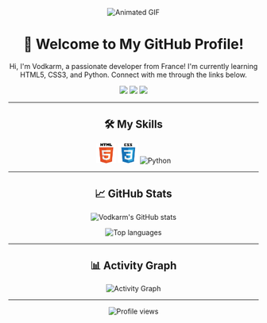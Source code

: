<p align="center">
  <img src="https://i.postimg.cc/3JswbQnD/65-F72-C8-B-D0-C4-4-AAC-A7-E8-E81-FBAC78-B25.gif" alt="Animated GIF">
</p>

<h1 align="center">👋 Welcome to My GitHub Profile!</h1>

<p align="center">
  Hi, I'm Vodkarm, a passionate developer from France! I'm currently learning HTML5, CSS3, and Python. Connect with me through the links below.
</p>

<p align="center">
  <a href="https://dsc.gg/top-hoster"><img src="https://img.shields.io/badge/Discord-7289DA?style=for-the-badge&logo=discord&logoColor=white"></a>
  <a href="https://vm.tiktok.com/ZMR4UXWo9/"><img src="https://img.shields.io/badge/TikTok-000000?style=for-the-badge&logo=tiktok&logoColor=white"></a>
  <a href="https://github.com/Vodkarm"><img src="https://img.shields.io/badge/GitHub-181717?style=for-the-badge&logo=github&logoColor=white"></a>
</p>

-----

<h2 align="center">🛠️ My Skills</h2>

<p align="center">
  <img src="https://raw.githubusercontent.com/github/explore/80688e429a7d4ef2fca1e82350fe8e3517d3494d/topics/html/html.png" height="40" alt="HTML5">
  <img src="https://raw.githubusercontent.com/github/explore/80688e429a7d4ef2fca1e82350fe8e3517d3494d/topics/css/css.png" height="40" alt="CSS3">
  <img src="https://upload.wikimedia.org/wikipedia/commons/c/c3/Python-logo-notext.svg" height="40" alt="Python">
</p>

-----

<h2 align="center">📈 GitHub Stats</h2>

<p align="center">
  <img src="https://github-readme-stats.vercel.app/api?username=Vodkarm&show_icons=true&theme=radical" alt="Vodkarm's GitHub stats">
</p>

<p align="center">
  <img src="https://github-readme-stats.vercel.app/api/top-langs/?username=Vodkarm&layout=compact&theme=radical" alt="Top languages">
</p>

-----

<h2 align="center">📊 Activity Graph</h2>

<p align="center">
  <img src="https://activity-graph.herokuapp.com/graph?username=Vodkarm&theme=redical" alt="Activity Graph">
</p>

-----

<p align="center">
  <img src="https://komarev.com/ghpvc/?username=Vodkarm&color=purple" alt="Profile views">
</p>